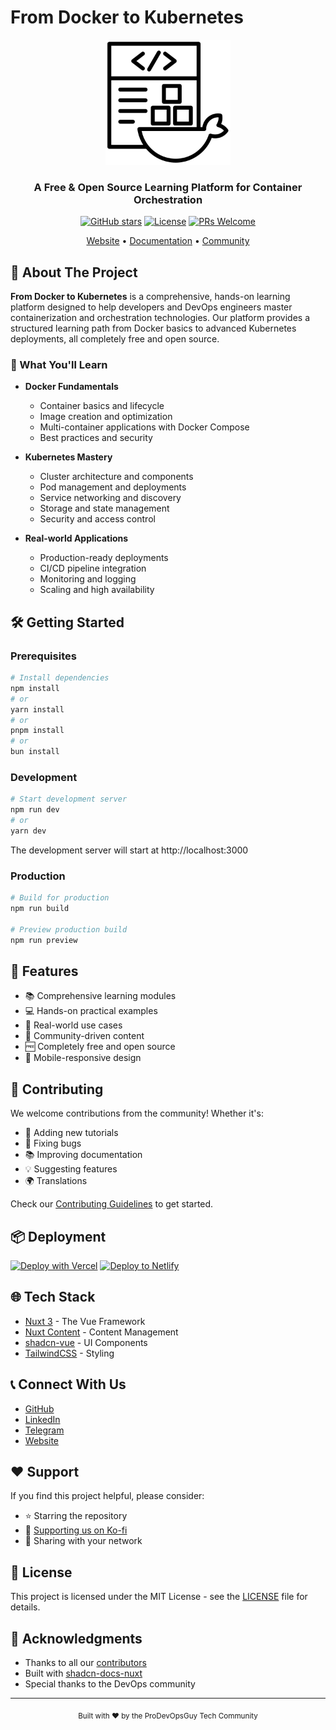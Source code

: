# From Docker to Kubernetes

<div align="center">
  <img src="public/logo.svg" alt="From Docker to Kubernetes Logo" width="200"/>
  
  <h3>A Free & Open Source Learning Platform for Container Orchestration</h3>

  [![GitHub stars](https://img.shields.io/github/stars/NotHarshhaa/from-docker-to-kubernetes?style=social)](https://github.com/NotHarshhaa/from-docker-to-kubernetes/stargazers)
  [![License](https://img.shields.io/badge/license-MIT-blue.svg)](LICENSE)
  [![PRs Welcome](https://img.shields.io/badge/PRs-welcome-brightgreen.svg)](#contributing)

  [Website](https://dockertokubernetes.site) • [Documentation](https://dockertokubernetes.site/getting-started/introduction) • [Community](https://t.me/prodevopsguy)
</div>

## 🚀 About The Project

**From Docker to Kubernetes** is a comprehensive, hands-on learning platform designed to help developers and DevOps engineers master containerization and orchestration technologies. Our platform provides a structured learning path from Docker basics to advanced Kubernetes deployments, all completely free and open source.

### 🎯 What You'll Learn

- **Docker Fundamentals**
  - Container basics and lifecycle
  - Image creation and optimization
  - Multi-container applications with Docker Compose
  - Best practices and security

- **Kubernetes Mastery**
  - Cluster architecture and components
  - Pod management and deployments
  - Service networking and discovery
  - Storage and state management
  - Security and access control

- **Real-world Applications**
  - Production-ready deployments
  - CI/CD pipeline integration
  - Monitoring and logging
  - Scaling and high availability

## 🛠️ Getting Started

### Prerequisites

```bash
# Install dependencies
npm install
# or
yarn install
# or
pnpm install
# or
bun install
```

### Development

```bash
# Start development server
npm run dev
# or
yarn dev
```

The development server will start at http://localhost:3000

### Production

```bash
# Build for production
npm run build

# Preview production build
npm run preview
```

## 🌟 Features

- 📚 Comprehensive learning modules
- 💻 Hands-on practical examples
- 🔄 Real-world use cases
- 🤝 Community-driven content
- 🆓 Completely free and open source
- 📱 Mobile-responsive design

## 🤝 Contributing

We welcome contributions from the community! Whether it's:

- 📝 Adding new tutorials
- 🐛 Fixing bugs
- 📚 Improving documentation
- 💡 Suggesting features
- 🌍 Translations

Check our [Contributing Guidelines](CONTRIBUTING.md) to get started.

## 📦 Deployment

[![Deploy with Vercel](https://vercel.com/button)](https://vercel.com/new/clone?repository-url=https%3A%2F%2Fgithub.com%2FNotHarshhaa%2Ffrom-docker-to-kubernetes)
[![Deploy to Netlify](https://www.netlify.com/img/deploy/button.svg)](https://app.netlify.com/start/deploy?repository=https%3A%2F%2Fgithub.com%2FNotHarshhaa%2Ffrom-docker-to-kubernetes)

## 🌐 Tech Stack

- [Nuxt 3](https://nuxt.com) - The Vue Framework
- [Nuxt Content](https://content.nuxt.com) - Content Management
- [shadcn-vue](https://www.shadcn-vue.com/) - UI Components
- [TailwindCSS](https://tailwindcss.com) - Styling

## 📞 Connect With Us

- [GitHub](https://github.com/NotHarshhaa)
- [LinkedIn](https://linkedin.com/in/harshhaa-vardhan-reddy)
- [Telegram](https://t.me/NotHarshhaa)
- [Website](https://link.notharshhaa.site)

## ❤️ Support

If you find this project helpful, please consider:

- ⭐ Starring the repository
- 🍕 [Supporting us on Ko-fi](https://ko-fi.com/NotHarshhaa)
- 📢 Sharing with your network

## 📄 License

This project is licensed under the MIT License - see the [LICENSE](LICENSE) file for details.

## 🙏 Acknowledgments

- Thanks to all our [contributors](https://github.com/NotHarshhaa/from-docker-to-kubernetes/graphs/contributors)
- Built with [shadcn-docs-nuxt](https://github.com/ZTL-UwU/shadcn-docs-nuxt)
- Special thanks to the DevOps community

---

<div align="center">
  <sub>Built with ❤️ by the ProDevOpsGuy Tech Community</sub>
</div>
